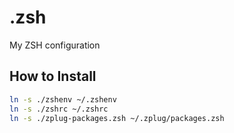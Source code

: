 # .zsh
My ZSH configuration

## How to Install

```sh
ln -s ./zshenv ~/.zshenv
ln -s ./zshrc ~/.zshrc
ln -s ./zplug-packages.zsh ~/.zplug/packages.zsh
```
